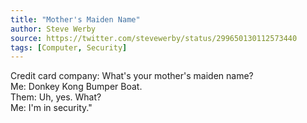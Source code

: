 ```yaml
---
title: "Mother's Maiden Name"
author: Steve Werby
source: https://twitter.com/stevewerby/status/299650130112573440
tags: [Computer, Security]
---
```


Credit card company: What's your mother's maiden name?<br>
Me: Donkey Kong Bumper Boat.<br>
Them: Uh, yes. What?<br>
Me: I'm in security."
